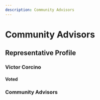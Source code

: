 ```yaml
---
description: Community Advisors
---
```


# Community Advisors

## Representative Profile

### Victor Corcino

#### Voted

### Community Advisors

